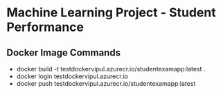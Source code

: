 # Machine Learning Project - Student Performance

## Docker Image Commands
* docker build -t testdockervipul.azurecr.io/studentexamapp:latest .
* docker login testdockervipul.azurecr.io
* docker push testdockervipul.azurecr.io/studentexamapp:latest